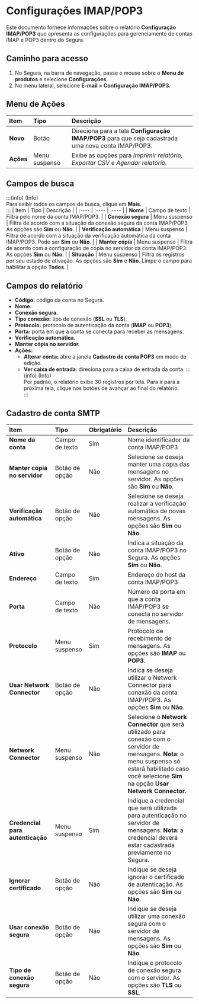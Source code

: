 # Configurações IMAP/POP3

Este documento fornece informações sobre o relatório **Configuração IMAP/POP3** que apresenta as configurações para gerenciamento de contas IMAP e POP3 dentro do Segura.

## Caminho para acesso
1. No Segura, na barra de navegação, passe o mouse sobre o **Menu de produtos** e selecione **Configurações**.  
2. No menu lateral, selecione **E-mail \> Configuração IMAP/POP3.**

## Menu de Ações
| Item | Tipo | Descrição |
| :---- | :---- | :---- |
| **Novo** | Botão | Direciona para a tela **Configuração IMAP/POP3** para que seja cadastrada uma nova conta IMAP/POP3. |
| **Ações** | Menu suspenso | Exibe as opções para *Imprimir relatório, Exportar CSV e Agendar relatório.* |

## Campos de busca
:::(info) (Info)  
Para exibir todos os campos de busca, clique em **Mais.**  
:::
| Item | Tipo | Descrição |
| :---- | :---- | :---- |
| **Nome** | Campo de texto | Filtra pelo nome da conta IMAP/POP3. |
| **Conexão segura** | Menu suspenso | Filtra de acordo com a situação da conexão segura da conta IMAP/POP3. As opções são **Sim** ou **Não**. |
| **Verificação automática** | Menu suspenso | Filtra de acordo com a situação da verificação automática da conta IMAP/POP3. Pode ser **Sim** ou **Não**. |
| **Manter cópia** | Menu suspenso | Filtra de acordo com a configuração de cópia no servidor da conta IMAP/POP3. As opções **Sim** ou **Não**. |
| **Situação** | Menu suspenso | Filtra os registros por seu estado de ativação. As opções são **Sim** e **Não**. Limpe o campo para habilitar a opção **Todos**. |

## Campos do relatório
* **Código:** código da conta no Segura.  
* **Nome.**  
* **Conexão segura.**  
* **Tipo conexão:** tipo de conexão (**SSL** ou **TLS**).  
* **Protocolo:** protocolo de autenticação da conta (**IMAP** ou **POP3**).  
* **Porta:** porta em que a conta se conecta para receber as mensagens.  
* **Verificação automática.**  
* **Manter cópia no servidor.**  
* **Ações:**  
  * **Alterar conta:** abre a janela **Cadastro de conta POP3** em modo de edição.  
  * **Ver caixa de entrada**: direciona para a caixa de entrada da conta.
:::(info) (Info)  
Por padrão, o relatório exibe 30 registros por tela. Para ir para a próxima tela, clique nos botões de avançar ao final do relatório.  
:::

## Cadastro de conta SMTP
| Item | Tipo | Obrigatório | Descrição |
| :---- | :---- | :---- | :---- |
| **Nome da conta** | Campo de texto | Sim | Nome identificador da conta IMAP/POP3 |
| **Manter cópia no servidor** | Botão de opção | Não | Selecione se deseja manter uma cópia das mensagens no servidor. As opções são **Sim** ou **Não**. |
| **Verificação automática** | Botão de opção | Não | Selecione se deseja realizar a verificação automática de novas mensagens. As opções são **Sim** ou **Não**. |
| **Ativo** | Botão de opção | Não | Indica a situação da conta IMAP/POP3 no Segura. As opções **Sim** ou **Não**. |
| **Endereço** | Campo de texto | Sim | Endereço do host da conta IMAP/POP3 |
| **Porta** | Campo de texto | Não | Número da porta em que a conta IMAP/POP3 se conecta no servidor de mensagens. |
| **Protocolo** | Menu suspenso | Sim | Protocolo de recebimento de mensagens. As opções são **IMAP** ou **POP3**. |
| **Usar Network Connector** | Botão de opção | Não | Indica se deseja utilizar o Network Connector para conexão da conta IMAP/POP3. As opções **Sim** ou **Não**. |
| **Network Connector** | Menu suspenso | Não | Selecione o **Network Connector** que será utilizado para conexão com o servidor de mensagens. **Nota**: o menu suspenso só estará habilitado caso você selecione **Sim** na opção **Usar Network Connector**. |
| **Credencial para autenticação** | Menu suspenso | Sim | Indique a credencial que será utilizada para autenticação no servidor de mensagens. **Nota**: a credencial deverá estar cadastrada previamente no Segura. |
| **Ignorar certificado** | Botão de opção | Não | Indique se deseja ignorar o certificado de autenticação. As opções são **Sim** ou **Não**. |
| **Usar conexão segura** | Botão de opção | Não | Indique se deseja utilizar uma conexão segura com o servidor de mensagens. As opções são **Sim** ou **Não**. |
| **Tipo de conexão segura** | Botão de opção | Não | Indique o protocolo de conexão segura com o servidor. As opções são **TLS** ou **SSL**. |

